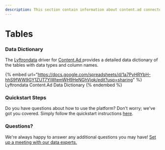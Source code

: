 ```yaml
---
description: This section contain information about content.ad connector tables information
---
```


# Tables

### Data Dictionary

The [Lyftrondata](https://www.lyftrondata.com/) driver for [Content.Ad](https://www.lyftrondata.com/integration/content.ad/)[ ](https://www.lyftrondata.com/integration/content.ad/)provides a detailed data dictionary of the tables with data types and column names.

{% embed url="https://docs.google.com/spreadsheets/d/1a7PyHRYbH-hhS9fWW9GY1ZUT7YiWtemWH9HeNGhVjqk/edit?usp=sharing" %}
Lyftrondata Content.Ad Data Dictionary
{% endembed %}

### Quickstart Steps

Do you have questions about how to use the platform? Don't worry; we've got you covered. Simply follow the quickstart instructions [here](../../../../quickstart-steps.md).

### Questions? <a href="#questions" id="questions"></a>

We're always happy to answer any additional questions you may have! [Set up a meeting with our data experts.](https://www.lyftrondata.com/book-a-meeting/)

